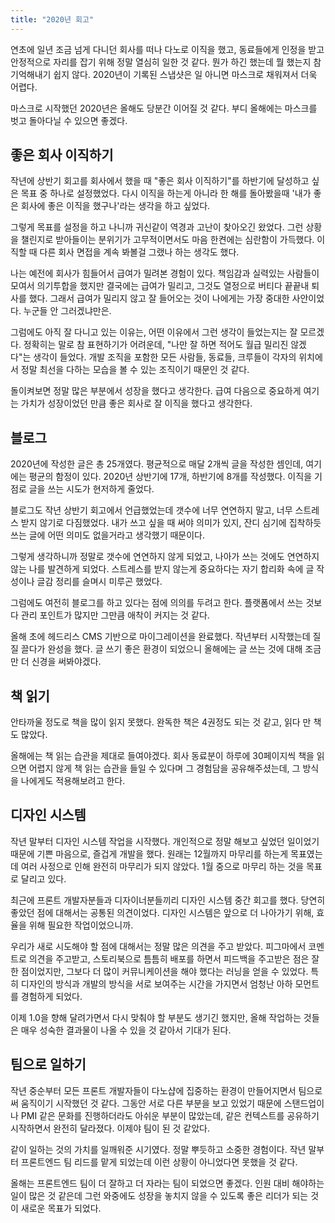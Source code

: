 ```yaml
---
title: "2020년 회고"
---
```


연초에 일년 조금 넘게 다니던 회사를 떠나 다노로 이직을 했고, 동료들에게 인정을 받고 안정적으로 자리를 잡기 위해 정말 열심히 일한 것 같다. 뭔가 하긴 했는데 뭘 했는지 참 기억해내기 쉽지 않다. 2020년이 기록된 스냅샷은 일 아니면 마스크로 채워져서 더욱 어렵다.

마스크로 시작했던 2020년은 올해도 당분간 이어질 것 같다. 부디 올해에는 마스크를 벗고 돌아다닐 수 있으면 좋겠다.

## 좋은 회사 이직하기

작년에 상반기 회고를 회사에서 했을 때 "좋은 회사 이직하기"를 하반기에 달성하고 싶은 목표 중 하나로 설정했었다. 다시 이직을 하는게 아니라 한 해를 돌아봤을때 '내가 좋은 회사에 좋은 이직을 했구나'라는 생각을 하고 싶었다.

그렇게 목표를 설정을 하고 나니까 귀신같이 역경과 고난이 찾아오긴 왔었다. 그런 상황을 챌린지로 받아들이는 분위기가 고무적이면서도 마음 한켠에는 심란함이 가득했다. 이직할 때 다른 회사 면접을 계속 봐볼걸 그랬나 하는 생각도 했다.

나는 예전에 회사가 힘들어서 급여가 밀려본 경험이 있다. 책임감과 실력있는 사람들이 모여서 의기투합을 했지만 결국에는 급여가 밀리고, 그것도 열정으로 버티다 끝끝내 퇴사를 했다. 그래서 급여가 밀리지 않고 잘 들어오는 것이 나에게는 가장 중대한 사안이었다. 누군들 안 그러겠냐만은.

그럼에도 아직 잘 다니고 있는 이유는, 어떤 이유에서 그런 생각이 들었는지는 잘 모르겠다. 정확히는 말로 참 표현하기가 어려운데, "나만 잘 하면 적어도 월급 밀리진 않겠다"는 생각이 들었다. 개발 조직을 포함한 모든 사람들, 동료들, 크루들이 각자의 위치에서 정말 최선을 다하는 모습을 볼 수 있는 조직이기 때문인 것 같다.

돌이켜보면 정말 많은 부분에서 성장을 했다고 생각한다. 급여 다음으로 중요하게 여기는 가치가 성장이었던 만큼 좋은 회사로 잘 이직을 했다고 생각한다.

## 블로그

2020년에 작성한 글은 총 25개였다. 평균적으로 매달 2개씩 글을 작성한 셈인데, 여기에는 평균의 함정이 있다. 2020년 상반기에 17개, 하반기에 8개를 작성했다. 이직을 기점로 글을 쓰는 시도가 현저하게 줄었다.

블로그도 작년 상반기 회고에서 언급했었는데 갯수에 너무 연연하지 말고, 너무 스트레스 받지 않기로 다짐했었다. 내가 쓰고 싶을 때 써야 의미가 있지, 잔디 심기에 집착하듯 쓰는 글에 어떤 의미도 없을거라고 생각했기 때문이다.

그렇게 생각하니까 정말로 갯수에 연연하지 않게 되었고, 나아가 쓰는 것에도 연연하지 않는 나를 발견하게 되었다. 스트레스를 받지 않는게 중요하다는 자기 합리화 속에 글 작성이나 글감 정리를 슬며시 미루곤 했었다.

그럼에도 여전히 블로그를 하고 있다는 점에 의의를 두려고 한다. 플랫폼에서 쓰는 것보다 관리 포인트가 많지만 그만큼 애착이 커지는 것 같다.

올해 초에 헤드리스 CMS 기반으로 마이그레이션을 완료했다. 작년부터 시작했는데 질질 끌다가 완성을 했다. 글 쓰기 좋은 환경이 되었으니 올해에는 글 쓰는 것에 대해 조금만 더 신경을 써봐야겠다.

## 책 읽기

안타까울 정도로 책을 많이 읽지 못했다. 완독한 책은 4권정도 되는 것 같고, 읽다 만 책도 많았다.

올해에는 책 읽는 습관을 제대로 들여야겠다. 회사 동료분이 하루에 30페이지씩 책을 읽으면 어렵지 않게 책 읽는 습관을 들일 수 있다며 그 경험담을 공유해주셨는데, 그 방식을 나에게도 적용해보려고 한다.

## 디자인 시스템

작년 말부터 디자인 시스템 작업을 시작했다. 개인적으로 정말 해보고 싶었던 일이었기 때문에 기쁜 마음으로, 즐겁게 개발을 했다. 원래는 12월까지 마무리를 하는게 목표였는데 여러 사정으로 인해 완전히 마무리가 되지 않았다. 1월 중으로 마무리 하는 것을 목표로 달리고 있다.

최근에 프론트 개발자분들과 디자이너분들끼리 디자인 시스템 중간 회고를 했다. 당연히 좋았던 점에 대해서는 공통된 의견이었다. 디자인 시스템은 앞으로 더 나아가기 위해, 효율을 위해 필요한 작업이었으니까.

우리가 새로 시도해야 할 점에 대해서는 정말 많은 의견을 주고 받았다. 피그마에서 코멘트로 의견을 주고받고, 스토리북으로 틈틈히 배포를 하면서 피드백을 주고받은 점은 잘한 점이었지만, 그보다 더 많이 커뮤니케이션을 해야 했다는 러닝을 얻을 수 있었다. 특히 디자인의 방식과 개발의 방식을 서로 보여주는 시간을 가지면서 엄청난 아하 모먼트를 경험하게 되었다.

이제 1.0을 향해 달려가면서 다시 맞춰야 할 부분도 생기긴 했지만, 올해 작업하는 것들은 매우 성숙한 결과물이 나올 수 있을 것 같아서 기대가 된다.

## 팀으로 일하기

작년 중순부터 모든 프론트 개발자들이 다노샵에 집중하는 환경이 만들어지면서 팀으로써 움직이기 시작했던 것 같다. 그동안 서로 다른 부분을 보고 있었기 때문에 스탠드업이나 PMI 같은 문화를 진행하더라도 아쉬운 부분이 많았는데, 같은 컨텍스트를 공유하기 시작하면서 완전히 달라졌다. 이제야 팀이 된 것 같았다.

같이 일하는 것의 가치를 일깨워준 시기였다. 정말 뿌듯하고 소중한 경험이다. 작년 말부터 프론트엔드 팀 리드를 맡게 되었는데 이런 상황이 아니었다면 못했을 것 같다.

올해는 프론트엔드 팀이 더 잘하고 더 자라는 팀이 되었으면 좋겠다. 인원 대비 해야하는 일이 많은 것 같은데 그런 와중에도 성장을 놓치지 않을 수 있도록 좋은 리더가 되는 것이 새로운 목표가 되었다.